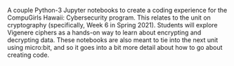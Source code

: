 A couple Python-3 Jupyter notebooks to create a coding experience for the CompuGirls Hawaii: Cybersecurity program. This relates to the unit on cryptography (specifically, Week 6 in Spring 2021). Students will explore Vigenere ciphers as a hands-on way to learn about encrypting and decrypting data. These notebooks are also meant to tie into the next unit using micro:bit, and so it goes into a bit more detail about how to go about creating code.